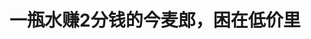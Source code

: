 <!DOCTYPE html>
<html lang="zh-CN">

<head>
    
<title>一瓶水赚2分钱的今麦郎，困在低价里_腾讯新闻</title>
<meta name="keywords" content="今麦郎,瓶装水,娃哈哈,农夫山泉,蓝标,范现国,娃哈哈公司">
<meta name="description" content="界面新闻记者 | 李烨界面新闻编辑 | 许悦今麦郎和娃哈哈的话题度因为一瓶水而捆绑在了一起。5月16日，今麦郎董事长范现国现身镜头前回应为娃哈哈代工一事。范现国表示，去年上半年娃哈哈瓶装水销量突然暴增，娃哈哈公司为保障市场需求在全国寻找代工厂，其中选择了今麦郎。针对娃哈哈声明中提到的“个别批次纯净水产品未通...">
<meta name="author" content="腾讯网">
<meta name="copyright" content="Copyright 1998 - 2025 Tencent. All Rights Reserved">
<meta property="og:type" content="news" />

<meta property="og:title" content="一瓶水赚2分钱的今麦郎，困在低价里_腾讯新闻" />
<meta property="og:description" content="界面新闻记者 | 李烨界面新闻编辑 | 许悦今麦郎和娃哈哈的话题度因为一瓶水而捆绑在了一起。5月16日，今麦郎董事长范现国现身镜头前回应为娃哈哈代工一事。范现国表示，去年上半年娃哈哈瓶装水销量突然暴增，娃哈哈公司为保障市场需求在全国寻找代工厂，其中选择了今麦郎。针对娃哈哈声明中提到的“个别批次纯净水产品未通..." />
<meta property="og:url" content="https://news.qq.com/rain/a/20250517A06ZRL00" />
<meta property="og:image" content="https://inews.gtimg.com/news_ls/OVbr5T4c9-f0xdQ-o6SZaedC1y7cKqQe6udTJa56fqJlgAA_640330/0" />
<meta property="article:author" content="界面新闻" />
<meta property="article:published_time" content="2025-05-17 21:04:23" />
<meta property="category" content="tech" />

<meta name="baidu-site-verification" content="jJeIJ5X7pP" />
    <meta charset="utf-8" />
<meta http-equiv="X-UA-Compatible" content="IE=Edge" />
<meta name="viewport" content="width=device-width, initial-scale=1, shrink-to-fit=no" />
<link rel="dns-prefetch" href="mat1.gtimg.com">
<link rel="dns-prefetch" href="i.news.qq.com">
<link rel="shortcut icon" href="https://mat1.gtimg.com/qqcdn/qqindex2021/favicon.ico">
<script nomodule="true" src="https://mat1.gtimg.com/qqcdn/qqindex2021/common-static/20240515201444/core3-37-1.min.js"></script>
<script>
  try {
    if (!window.IntersectionObserver) {
      var observerScript = document.createElement('script');
      observerScript.src = "https://mat1.gtimg.com/qqcdn/qqindex2021/common-static/20241024141058/intersection-observer-polyfill.js";
      document.head.appendChild(observerScript);
    }
  } catch (error) {}
</script>

<script>
  try {
    if (!Element.prototype.scrollTo) {
      var scrollScript = document.createElement('script');
      scrollScript.src = "https://mat1.gtimg.com/qqcdn/qqindex2021/common-static/20241025153001/scroll-behavior-polyfill.js";
      document.head.appendChild(scrollScript);
    }
  } catch (error) {}
</script>
<script>
  try {
    if ('scrollRestoration' in window.history) {
      window.history.scrollRestoration = 'manual';
    }
    window.isPcClient = Boolean(window.electron) && (
      window.navigator.userAgent.indexOf('pc-client') > 0 ||
      window.navigator.userAgent.indexOf('TencentNews') > 0
    );
  } catch {}
</script>
<script>
  try {
    if (window.isPcClient) {
      var bodyStyle = document.createElement('style');
      bodyStyle.innerText = 'body{ zoom: 0.95 }';
      document.head.appendChild(bodyStyle);
    }
  } catch {}
</script>
<script>
  window.DATA = {"url":"https://view.inews.qq.com/a/20250517A06ZRL00","article_id":"20250517A06ZRL00","article_type":"0","title":"一瓶水赚2分钱的今麦郎，困在低价里","desc":"界面新闻记者 | 李烨界面新闻编辑 | 许悦今麦郎和娃哈哈的话题度因为一瓶水而捆绑在了一起。5月16日，今麦郎董事长范现国现身镜头前回应为娃哈哈代工一事。范现国表示，去年上半年娃哈哈瓶装水销量突然暴增，娃哈哈公司为保障市场需求在全国寻找代工厂，其中选择了今麦郎。针对娃哈哈声明中提到的“个别批次纯净水产品未通...","iNewsRecommendLevel":1,"abstract":"界面新闻记者 | 李烨界面新闻编辑 | 许悦今麦郎和娃哈哈的话题度因为一瓶水而捆绑在了一起。5月16日，今麦郎董事长范现国现身镜头前回应为娃哈哈代工一事。范现国表示，去年上半年娃哈哈瓶装水销量突然暴增，娃哈哈公司为保障市场需求在全国寻找代工厂，其中选择了今麦郎。针对娃哈哈声明中提到的“个别批次纯净水产品未通...","catalog1":"tech","ad_channel_sign":"tech","introduction":"","media":"界面新闻","media_id":"5564731","pubtime":"2025-05-17 21:04:23","comment_id":"8412639900","political":0,"cmsId":"20250517A06ZRL00","cms_id":"20250517A06ZRL00","closeAllAd":0,"closeAllFavorite":false,"originContent":{"directory":{"ai_list":[{"desc":"今麦郎董事长回应代工娃哈哈","link":"AIPOS_0"},{"desc":"今麦郎包装水销售情况","link":"AIPOS_1"},{"desc":"今麦郎低价策略的挑战","link":"AIPOS_2"},{"desc":"今麦郎的创新需求","link":"AIPOS_3"}],"enable":1,"list":null},"key_points_show":["今麦郎董事长范现国表示，去年上半年娃哈哈瓶装水销量突然暴增，选择了今麦郎作为代工厂。","今麦郎蓝标水终端售价1元，整包出厂价为10元，折单瓶出厂价格0.4元，净利润仅为2分钱。","由于竞争激烈，今麦郎水饮业务推向聚光灯下，2023年包装水销售总额或在140亿元上下。","然而，今麦郎在包装水行业的利润已经压缩到行业极致，与农夫山泉等品牌相比仍有差距。","今麦郎需要一场创新，以应对市场竞争和利润压力。"],"text":"\u003cdiv class=\"rich_media_content\"\u003e\u003cblockquote\u003e\u003cp\u003e界面新闻记者 | 李烨\u003c/p\u003e\u003cp\u003e界面新闻编辑 | 许悦\u003c/p\u003e\u003c/blockquote\u003e\u003cp\u003e今麦郎和娃哈哈的话题度因为一瓶水而捆绑在了一起。\u003c/p\u003e\u003cp\u003e\u003c!--AIPOS_0--\u003e5月16日，今麦郎董事长范现国现身镜头前回应为娃哈哈代工一事。\u003c/p\u003e\u003cp\u003e范现国表示，去年上半年娃哈哈瓶装水销量突然暴增，娃哈哈公司为保障市场需求在全国寻找代工厂，其中选择了今麦郎。针对娃哈哈声明中提到的“个别批次纯净水产品未通过出厂抽样检测”问题，范现国并没有回应。\u003c/p\u003e\u003cp\u003e同时，范现国称，今麦郎水饮的利润偏低。今麦郎终端售价1元的蓝标水，整包出厂价为10元（24瓶），折单瓶出厂价格0.4元。一瓶蓝标水为今麦郎公司的净利润只有2分钱。\u003c/p\u003e\u003cp\u003e“瓶装水竞争非常激烈，我们现在蓝标水每年生产超过100亿瓶，净利有两个多亿，成本领先非常不容易。”\u003c/p\u003e\u003cp\u003e董事长的出现无疑会在眼下将\u003c!--SECURE_LINK_BEGIN_0--\u003e今麦郎\u003c!--SECURE_LINK_END_0--\u003e的水饮业务推向聚光灯下。\u003c/p\u003e\u003cp\u003e包装水是今麦郎近年来力推的产品。今麦郎官网显示，其目前旗下包装水品牌包含蓝标、凉白开与今矿，此外总体饮品品类还涉及果茶、冷萃茶、苏打水与冰红茶等饮料。就包装水来说，蓝标、凉白开与今矿分占1元、2元与3元价格带。\u003c/p\u003e\u003cp\u003e今麦郎非上市公司，只能从一些行业协会数据或第三方统计中透视其如今在业内的位置。\u003c/p\u003e\u003cp\u003e\u003c!--AIPOS_1--\u003e按照范现国所披露，蓝标水一年生产100亿瓶，以出厂价0.4元计算，2023年今麦郎蓝标水销售额或在40亿元左右。同时据公开数据，2023年今麦郎凉白开销售额100亿。因今矿2023年时候才推出，未在市场上掀起很大水花，因此，暂时不将今矿包含在内，2023年今麦郎包装水销售总额或在140亿元上下。\u003c!--MID_AD_0--\u003e\u003c!--EOP_0--\u003e\u003c/p\u003e\u003c!--MID_ARTICLE_AD_0--\u003e\u003c!--PARAGRAPH_0--\u003e\u003cp\u003e在另外的统计口径中，今麦郎未能进入包装水前列。\u003c/p\u003e\u003cp\u003e\u003c!--IMG_0--\u003e \u003c/p\u003e\u003cp class=\"qqnews_image_desc\" style=\"color: #666; font-size: 14px; text-align: center\"\u003e图片来源：今麦郎水饮官方旗舰店\u003c/p\u003e\u003cp\u003e灼识咨询报告显示，以零售总额（非营业收入）计，2023年中国包装饮用水市场前五大公司分别为\u003c!--SECURE_LINK_BEGIN_1--\u003e农夫山泉\u003c!--SECURE_LINK_END_1--\u003e507亿元、怡宝396亿元、\u003c!--SECURE_LINK_BEGIN_2--\u003e百岁山\u003c!--SECURE_LINK_END_2--\u003e132亿元、娃哈哈120亿元与康师傅105亿元。\u003c/p\u003e\u003cp\u003e此外，整体包装水市场的份额市场集中度很高，今麦郎有差距。报告数据显示，中国瓶装水份额排名依次是农夫山泉、华润怡宝、康师傅、娃哈哈、百岁山与冰露，这几者合并份额超80%，今麦郎以2.3%的占比位列第七。\u003c/p\u003e\u003cp\u003e从利润角度来说，今麦郎或许已经压缩到行业极致。\u003c/p\u003e\u003cp\u003e作为参考，\u003c!--SECURE_LINK_BEGIN_3--\u003e国金证券\u003c!--SECURE_LINK_END_3--\u003e去年4月一份报告测算农夫山泉红瓶天然水的利润空间，其中显示，不考虑成本变化假定2024年红水毛利率仍为64%，同时参考华润怡宝小瓶吨价为1247元/吨则预估农夫山泉红水出厂价约为16.6元/箱（24瓶），成本为5.98元/箱。据此，农夫山泉红水一瓶赚0.44元。农夫山泉绿瓶水依照同样的算法，一瓶约赚0.16元-0.3元。\u003c!--MID_AD_1--\u003e\u003c!--EOP_1--\u003e\u003c/p\u003e\u003c!--MID_ARTICLE_AD_1--\u003e\u003c!--PARAGRAPH_1--\u003e\u003cp\u003e农夫山泉未详细披露过其包装水利润率，仅在招股书中曾有表示，2019年及之前三年，毛利率在60%上下。那么若不考虑成本与加价倍率的变化，农夫山泉一瓶水所赚的钱或许会比上述测算要少，但很有可能依然远远高于今麦郎的2分钱。\u003c/p\u003e\u003cp\u003e\u003c!--IMG_1--\u003e \u003c/p\u003e\u003cp class=\"qqnews_image_desc\" style=\"color: #666; font-size: 14px; text-align: center\"\u003e图片来源：小红书@今麦郎水饮\u003c/p\u003e\u003cp\u003e价格低一直是今麦郎包装水的特点。\u003c/p\u003e\u003cp\u003e以蓝标为例，同为500ml多的纯净水，蓝标售价1元，而其推出之时市面上常见的同规格包装水通常为2元。尤其是与蓝标同样扎根三线以下城市的娃哈哈水，售价常在2元，这令二者直接构成竞争关系。\u003c/p\u003e\u003cp\u003e今麦郎其余水产品同样打出低价折扣，并试图以此占据低线市场。\u003c/p\u003e\u003cp\u003e以今矿水为例，这款产品虽在今麦郎矩阵中定位高端，但今麦郎为今矿发起一场“百车战役”，优先在河南、河北的台球厅、烟酒店等网店铺货，针对经销商推出的优惠政策是“买一箱送一箱”，针对消费者则是“第二瓶1元”“4元两瓶”。\u003c/p\u003e\u003cp\u003e在一线城市政策有所不同，不过同样给经销商留出一定的利润空间。一上海地区今麦郎招商告诉界面新闻，上海一级经销商没有“买一送一”的活动，但蓝标水进价8块一箱（24瓶）。\u003c/p\u003e\u003cp\u003e范现国称，今麦郎此后依然会坚持这一策略，不光是蓝标水，其新品“天豹”也维持在5元一瓶、6元两瓶的价格。\u003c/p\u003e\u003cp\u003e实际上，低价策略在过去是有作用的。多个数据来源显示，过去随着消费升级，比纯净水定位更高的天然水、矿泉水成为市场主流，随之带领瓶装水主要价格带来到2-3元区间。而与农夫山泉、怡宝等品牌相比，占领农村也是今麦郎的差异化。\u003c/p\u003e\u003cp\u003e\u003c!--AIPOS_2--\u003e但今麦郎的低价优势在去年夏天终结，而它想要突围并不容易。\u003c/p\u003e\u003cp\u003e一方面，主要包装水品牌在去年掀起价格战，标志事件是6月时农夫山泉在部分渠道开始全面降价，把绿瓶水卖到9.9元12瓶。此举引发康师傅、怡宝等企业的跟进。以今麦郎明星产品凉白开为例，电商平台凉白开单价为1.16元/瓶，横向对比，康师傅的喝开水则为1.03-1.3元/瓶，后者价格无限逼近今麦郎，甚至还要更低，一定程度上消解了今麦郎的低价优势。\u003c!--MID_AD_2--\u003e\u003c!--EOP_2--\u003e\u003c/p\u003e\u003c!--MID_ARTICLE_AD_2--\u003e\u003c!--PARAGRAPH_2--\u003e\u003cp\u003e此外，包装水行业的竞争实际上还集中在心智概念与渠道，但今麦郎在这两方面仍需要更多发力。\u003c/p\u003e\u003cp\u003e自凉白开的“熟水”概念后，今麦郎至今未有类似的新概念爆品，近些年的营销也鲜有出圈。而今麦郎渠道过于下沉，在乡镇农村，它至少要面对娃哈哈这一强大的对手——双方的终端网点数量均在300万以上。一江苏今麦郎经销商对界面新闻表示，今麦郎只有水相对好卖，饮料一般般。\u003c!--MID_AD_3--\u003e\u003c!--EOP_3--\u003e\u003c/p\u003e\u003c!--MID_ARTICLE_AD_3--\u003e\u003c!--PARAGRAPH_3--\u003e\u003cp\u003e值得注意的是，今麦郎长期以来以管理下沉市场著称的“四合一”深度分销模式于近年传出面临调整的声音。\u003c/p\u003e\u003cp\u003e今麦郎通过“四合一”给予经销商更大权力，跑店业务员的工资、所需工具与设备等开销由今麦郎与经销商各承担一部分，每个业务员指派一辆车、一片固定区域，每日按照系统内指定的路线和操作要求，上传汇报终端的陈列与销售情况。\u003c/p\u003e\u003cp\u003e这种模式令今麦郎在农村乡镇拥有极高的掌控能力。但自2020年以来不断有市场消息称，该模式由于人海战术开销不菲，尤其是在今麦郎本就利润不高的情况下，或已不再适用于眼下企业的发展，今麦郎内部高层也很少再提及此。但今麦郎并未回应过此事。\u003c!--MID_AD_4--\u003e\u003c!--EOP_4--\u003e\u003c/p\u003e\u003c!--MID_ARTICLE_AD_4--\u003e\u003c!--PARAGRAPH_4--\u003e\u003cp\u003e\u003c!--AIPOS_3--\u003e眼下今麦郎整体营收出现下滑，据河北省工商业联合会公布的榜单，2023年今麦郎营收 165.7亿元，但在2020-2021年，其体量还在240亿元之上。今麦郎需要一场创新。\u003c/p\u003e\u003cdiv powered-by=\"qqnews_ex-editor\"\u003e\u003c/div\u003e\u003cstyle\u003e.rich_media_content{--news-tabel-th-night-color: #444444;--news-font-day-color: #333;--news-font-night-color: #d9d9d9;--news-bottom-distance: 22px}.rich_media_content p:not([data-exeditor-arbitrary-box=image-box]){letter-spacing:.5px;line-height:30px;margin-bottom:var(--news-bottom-distance);word-wrap:break-word}.rich_media_content{color:var(--news-font-day-color);font-size:18px}@media(prefers-color-scheme:dark){body:not([data-weui-theme=light]):not([dark-mode-disable=true]) .rich_media_content p:not([data-exeditor-arbitrary-box=image-box]){letter-spacing:.5px;line-height:30px;margin-bottom:var(--news-bottom-distance);word-wrap:break-word}body:not([data-weui-theme=light]):not([dark-mode-disable=true]) .rich_media_content{color:var(--news-font-night-color)}}.data_color_scheme_dark .rich_media_content p:not([data-exeditor-arbitrary-box=image-box]){letter-spacing:.5px;line-height:30px;margin-bottom:var(--news-bottom-distance);word-wrap:break-word}.data_color_scheme_dark .rich_media_content{color:var(--news-font-night-color)}.data_color_scheme_dark .rich_media_content{font-size:18px}.rich_media_content p[data-exeditor-arbitrary-box=image-box]{margin-bottom:11px}.rich_media_content\u003ediv:not(.qnt-video),.rich_media_content\u003esection{margin-bottom:var(--news-bottom-distance)}.rich_media_content hr{margin-bottom:var(--news-bottom-distance)}.rich_media_content .link_list{margin:0;margin-top:20px;min-height:0!important}.rich_media_content blockquote{background:#f9f9f9;border-left:6px solid #ccc;margin:1.5em 10px;padding:.5em 10px}.rich_media_content blockquote p{margin-bottom:0!important}.data_color_scheme_dark .rich_media_content blockquote{background:#323232}@media(prefers-color-scheme:dark){body:not([data-weui-theme=light]):not([dark-mode-disable=true]) .rich_media_content blockquote{background:#323232}}.rich_media_content ol[data-ex-list]{--ol-start: 1;--ol-list-style-type: decimal;list-style-type:none;counter-reset:olCounter calc(var(--ol-start,1) - 1);position:relative}.rich_media_content ol[data-ex-list]\u003eli\u003e:first-child::before{content:counter(olCounter,var(--ol-list-style-type)) '. ';counter-increment:olCounter;font-variant-numeric:tabular-nums;display:inline-block}.rich_media_content ul[data-ex-list]{--ul-list-style-type: circle;list-style-type:none;position:relative}.rich_media_content ul[data-ex-list].nonUnicode-list-style-type\u003eli\u003e:first-child::before{content:var(--ul-list-style-type) ' ';font-variant-numeric:tabular-nums;display:inline-block;transform:scale(0.5)}.rich_media_content ul[data-ex-list].unicode-list-style-type\u003eli\u003e:first-child::before{content:var(--ul-list-style-type) ' ';font-variant-numeric:tabular-nums;display:inline-block;transform:scale(0.8)}.rich_media_content ol:not([data-ex-list]){padding-left:revert}.rich_media_content ul:not([data-ex-list]){padding-left:revert}.rich_media_content table{display:table;border-collapse:collapse;margin-bottom:var(--news-bottom-distance)}.rich_media_content table th,.rich_media_content table td{word-wrap:break-word;border:1px solid #ddd;white-space:nowrap;padding:2px 5px}.rich_media_content table th{font-weight:700;background-color:#f0f0f0;text-align:left}.rich_media_content table p{margin-bottom:0!important}.data_color_scheme_dark .rich_media_content table th{background:var(--news-tabel-th-night-color)}@media(prefers-color-scheme:dark){body:not([data-weui-theme=light]):not([dark-mode-disable=true]) .rich_media_content table th{background:var(--news-tabel-th-night-color)}}.rich_media_content .qqnews_image_desc,.rich_media_content p[type=om-image-desc]{line-height:20px!important;text-align:center!important;font-size:14px!important;color:#666!important}.rich_media_content div[data-exeditor-arbitrary-box=wrap]:not([data-exeditor-arbitrary-box-special-style]){max-width:100%}.rich_media_content .qqnews-content{--wmfont: 0;--wmcolor: transparent;font-size:var(--wmfont);color:var(--wmcolor);line-height:var(--wmfont)!important;margin-bottom:var(--wmfont)!important}.rich_media_content .qqnews_sign_emphasis{background:#f7f7f7}.rich_media_content .qqnews_sign_emphasis ol{word-wrap:break-word;border:none;color:#5c5c5c;line-height:28px;list-style:none;margin:14px 0 6px;padding:16px 15px 4px}.rich_media_content .qqnews_sign_emphasis p{margin-bottom:12px!important}.rich_media_content .qqnews_sign_emphasis ol\u003eli\u003ep{padding-left:30px}.rich_media_content .qqnews_sign_emphasis ol\u003eli{list-style:none}.rich_media_content .qqnews_sign_emphasis ol\u003eli\u003ep:first-child::before{margin-left:-30px;content:counter(olCounter,decimal) ''!important;counter-increment:olCounter!important;font-variant-numeric:tabular-nums!important;background:#37f;border-radius:2px;color:#fff;font-size:15px;font-style:normal;text-align:center;line-height:18px;width:18px;height:18px;margin-right:12px;position:relative;top:-1px}.data_color_scheme_dark .rich_media_content .qqnews_sign_emphasis{background:#262626}.data_color_scheme_dark .rich_media_content .qqnews_sign_emphasis ol\u003eli\u003ep{color:#a9a9a9}@media(prefers-color-scheme:dark){body:not([data-weui-theme=light]):not([dark-mode-disable=true]) .rich_media_content .qqnews_sign_emphasis{background:#262626}body:not([data-weui-theme=light]):not([dark-mode-disable=true]) .rich_media_content .qqnews_sign_emphasis ol\u003eli\u003ep{color:#a9a9a9}}.rich_media_content h1,.rich_media_content h2,.rich_media_content h3,.rich_media_content h4,.rich_media_content h5,.rich_media_content h6{margin-bottom:var(--news-bottom-distance);font-weight:700}.rich_media_content h1{font-size:20px}.rich_media_content h2,.rich_media_content h3{font-size:19px}.rich_media_content h4,.rich_media_content h5,.rich_media_content h6{font-size:18px}.rich_media_content li:empty{display:none}.rich_media_content ul,.rich_media_content ol{margin-bottom:var(--news-bottom-distance)}.rich_media_content div\u003ep:only-child{margin-bottom:0!important}.rich_media_content .cms-cke-widget-title-wrap p{margin-bottom:0!important}\u003c/style\u003e\u003c/div\u003e","version":"v2"},"originAttribute":{"IMG_0":{"bigOrigUrl":"https://inews.gtimg.com/om_bt/O6gFke67DRI3Yh5wE7uUx6kkAE31Tz_d_htiGC369Y4EcAA/0","compressUrl":"https://inews.gtimg.com/om_bt/O6gFke67DRI3Yh5wE7uUx6kkAE31Tz_d_htiGC369Y4EcAA/641","desc":"","fullPic":"1","height":584,"imgurl0":"https://inews.gtimg.com/om_bt/O6gFke67DRI3Yh5wE7uUx6kkAE31Tz_d_htiGC369Y4EcAA/0","imgurl1000":"https://inews.gtimg.com/om_bt/O6gFke67DRI3Yh5wE7uUx6kkAE31Tz_d_htiGC369Y4EcAA/1000","islong":0,"origUrl":"https://inews.gtimg.com/om_bt/O6gFke67DRI3Yh5wE7uUx6kkAE31Tz_d_htiGC369Y4EcAA/641","size":144,"style":"display: inline-block; max-width: 100%; width: 834px","thumb":"https://inews.gtimg.com/om_bt/O6gFke67DRI3Yh5wE7uUx6kkAE31Tz_d_htiGC369Y4EcAA_181x181s/0","url":"https://inews.gtimg.com/om_bt/O6gFke67DRI3Yh5wE7uUx6kkAE31Tz_d_htiGC369Y4EcAA/641","width":641},"IMG_1":{"bigOrigUrl":"https://inews.gtimg.com/om_bt/O8swZ6arb5Ru8HH0Xm93Fqf1osDKXE2VbkU0I7OW_9ArUAA/0","compressUrl":"https://inews.gtimg.com/om_bt/O8swZ6arb5Ru8HH0Xm93Fqf1osDKXE2VbkU0I7OW_9ArUAA/641","desc":"","fullPic":"1","height":745,"imgurl0":"https://inews.gtimg.com/om_bt/O8swZ6arb5Ru8HH0Xm93Fqf1osDKXE2VbkU0I7OW_9ArUAA/0","imgurl1000":"https://inews.gtimg.com/om_bt/O8swZ6arb5Ru8HH0Xm93Fqf1osDKXE2VbkU0I7OW_9ArUAA/1000","islong":0,"origUrl":"https://inews.gtimg.com/om_bt/O8swZ6arb5Ru8HH0Xm93Fqf1osDKXE2VbkU0I7OW_9ArUAA/641","size":106,"style":"display: inline-block; max-width: 100%; width: 960px","thumb":"https://inews.gtimg.com/om_bt/O8swZ6arb5Ru8HH0Xm93Fqf1osDKXE2VbkU0I7OW_9ArUAA_181x181s/0","url":"https://inews.gtimg.com/om_bt/O8swZ6arb5Ru8HH0Xm93Fqf1osDKXE2VbkU0I7OW_9ArUAA/641","width":641},"SECURE_LINK_BEGIN_1":{"cms_orig_info":{"desc":"农夫山泉","trust_level":1,"type":"huaci_stock","url":"https://wzq.tenpay.com/mm/detail?type=2\u0026scode=09633\u0026stat_data=Ozm00p000n006"},"desc":"农夫山泉","trust_level":1,"type":"huaci_stock","url":"https://wzq.tenpay.com/mm/detail?type=2\u0026scode=09633\u0026stat_data=Ozm00p000n006"},"SECURE_LINK_BEGIN_3":{"cms_orig_info":{"desc":"国金证券","trust_level":1,"type":"huaci_stock","url":"https://wzq.tenpay.com/mm/detail?type=1\u0026scode=600109\u0026stat_data=Ozm00p000n006"},"desc":"国金证券","trust_level":1,"type":"huaci_stock","url":"https://wzq.tenpay.com/mm/detail?type=1\u0026scode=600109\u0026stat_data=Ozm00p000n006"},"SECURE_LINK_END_1":{"trust_level":1},"SECURE_LINK_END_3":{"trust_level":1}},"selfDeclare":{},"userAddress":"四川","card":{"chlid":"5564731","chlname":"界面新闻","desc":"界面是中国最大的商业新闻和社交平台，只服务于独立思考的人群","icon":"http://inews.gtimg.com/newsapp_ls/0/1469734382_200200/0","msgEntry":1,"uin":"ec1210a79c9ef218f6c1cd5ea3ab881fa2","update_frequency":"0","vip_desc":"界面新闻官方账号","vip_icon_night":"http://inews.gtimg.com/newsapp_ls/0/14876049528/0","vip_place":"left","vip_type":"30013","vip_icon":"http://inews.gtimg.com/newsapp_ls/0/14876049251/0","vip_type_new":"30013","suid":"8QMc3HhU640dvD/d","liveInfo":{},"cpLevel":1},"interationCount":{"like":8,"collect":4,"share":1},"payment_info":{},"article_is_pay":false,"payment_column_info_v1":{"is_column_pay":false,"read_count_all":0},"tag_info_item":null,"contentWordsNum":2135,"extraProperty":{"FeedbackDetailDisableInsert":0,"zanSkinType":""},"relateWelfare":{},"aiSwitch":true,"isOversize":false,"videoArr":[]};
</script>
<script>
  window.channelInfo = {"channelConfig":{"channelNav":[{"_auto_id":"1","active_alien_img":"","alien_img":"","channel_id":"news_news_home","is_local":"0","link":"https://www.qq.com","name_cn":"首页","name_en":"home"},{"_auto_id":"2","active_alien_img":"","alien_img":"","channel_id":"news_news_top","is_local":"0","link":"","name_cn":"要闻","name_en":"news"},{"_auto_id":"4","active_alien_img":"","alien_img":"","channel_id":"news_news_bj","is_local":"1","link":"","name_cn":"北京","name_en":"bj"},{"_auto_id":"5","active_alien_img":"","alien_img":"","channel_id":"news_news_finance","is_local":"0","link":"","name_cn":"财经","name_en":"finance"},{"_auto_id":"6","active_alien_img":"","alien_img":"","channel_id":"news_news_tech","is_local":"0","link":"","name_cn":"科技","name_en":"tech"},{"_auto_id":"7","active_alien_img":"","alien_img":"","channel_id":"tv","is_local":"0","link":"https://v.qq.com/channel/tv/?ptag=qqnews","name_cn":"电视剧","name_en":"tv"},{"_auto_id":"8","active_alien_img":"","alien_img":"","channel_id":"news_news_qa","is_local":"0","link":"","name_cn":"热问","name_en":"qa"},{"_auto_id":"9","active_alien_img":"","alien_img":"","channel_id":"news_news_ent","is_local":"0","link":"","name_cn":"娱乐","name_en":"ent"},{"_auto_id":"10","active_alien_img":"","alien_img":"","channel_id":"variety","is_local":"0","link":"https://v.qq.com/channel/variety/?ptag=qqnews","name_cn":"综艺","name_en":"variety"},{"_auto_id":"11","active_alien_img":"","alien_img":"","channel_id":"news_news_sports","is_local":"0","link":"","name_cn":"体育","name_en":"sports"},{"_auto_id":"13","active_alien_img":"","alien_img":"","channel_id":"news_news_nba","is_local":"0","link":"","name_cn":"NBA","name_en":"nba"},{"_auto_id":"14","active_alien_img":"","alien_img":"","channel_id":"news_news_world","is_local":"0","link":"","name_cn":"国际","name_en":"world"},{"_auto_id":"15","active_alien_img":"","alien_img":"","channel_id":"news_news_mil","is_local":"0","link":"","name_cn":"军事","name_en":"milite"},{"_auto_id":"16","active_alien_img":"","alien_img":"","channel_id":"news_news_auto","is_local":"0","link":"","name_cn":"汽车","name_en":"auto"},{"_auto_id":"17","active_alien_img":"","alien_img":"","channel_id":"news_news_house","is_local":"0","link":"","name_cn":"房产","name_en":"house"},{"_auto_id":"18","active_alien_img":"","alien_img":"","channel_id":"news_news_edu","is_local":"0","link":"","name_cn":"教育","name_en":"edu"},{"_auto_id":"19","active_alien_img":"","alien_img":"","channel_id":"news_news_antip","is_local":"0","link":"","name_cn":"健康","name_en":"health"},{"_auto_id":"20","active_alien_img":"","alien_img":"","channel_id":"news_news_video","is_local":"0","link":"","name_cn":"视频","name_en":"video"},{"_auto_id":"21","active_alien_img":"","alien_img":"","channel_id":"news_news_game","is_local":"0","link":"","name_cn":"游戏","name_en":"games"},{"_auto_id":"22","active_alien_img":"","alien_img":"","channel_id":"news_news_nchupin","is_local":"0","link":"","name_cn":"眼界","name_en":"chupin"},{"_auto_id":"24","active_alien_img":"","alien_img":"","channel_id":"news_news_football","is_local":"0","link":"","name_cn":"足球","name_en":"football"},{"_auto_id":"25","active_alien_img":"","alien_img":"","channel_id":"news_news_kepu","is_local":"0","link":"","name_cn":"科学","name_en":"kepu"},{"_auto_id":"26","active_alien_img":"","alien_img":"","channel_id":"news_news_digi","is_local":"0","link":"","name_cn":"数码","name_en":"digi"},{"_auto_id":"28","active_alien_img":"","alien_img":"","channel_id":"ymzx","is_local":"0","link":"https://gamer.qq.com/v2/cloudgame/game/96897?ichannel=txxwpc0Ftxxwpc1","name_cn":"元梦之星","name_en":"news_news_ymzx"},{"_auto_id":"31","active_alien_img":"","alien_img":"","channel_id":"movie","is_local":"0","link":"https://v.qq.com/channel/movie/?ptag=qqnews","name_cn":"电影","name_en":"movie"},{"_auto_id":"32","active_alien_img":"","alien_img":"","channel_id":"news_news_esport","is_local":"0","link":"","name_cn":"电竞","name_en":"esport"},{"_auto_id":"34","active_alien_img":"","alien_img":"","channel_id":"news_news_history","is_local":"0","link":"","name_cn":"历史","name_en":"history"},{"_auto_id":"35","active_alien_img":"","alien_img":"","channel_id":"news_news_baby","is_local":"0","link":"","name_cn":"育儿","name_en":"baby"},{"_auto_id":"36","active_alien_img":"","alien_img":"","channel_id":"hbjy","is_local":"0","link":"https://gp.qq.com/act/a20250421mnqlx/news.shtml","name_cn":"和平精英","name_en":"news_news_hbjy"},{"_auto_id":"37","active_alien_img":"","alien_img":"","channel_id":"cloud_gamer","is_local":"0","link":"https://gamer.qq.com/?ichannel=txxwpc0Ftxxwpc1","name_cn":"云游戏","name_en":"cloud_gamer"},{"_auto_id":"38","active_alien_img":"","alien_img":"","channel_id":"news_news_lic","is_local":"0","link":"","name_cn":"理财","name_en":"finance_licai"},{"_auto_id":"39","active_alien_img":"","alien_img":"","channel_id":"news_news_istock","is_local":"0","link":"","name_cn":"股票","name_en":"finance_stock"},{"_auto_id":"40","active_alien_img":"","alien_img":"","channel_id":"ren_min_shi_pin","is_local":"0","link":"https://news.qq.com/omn/author/8QMd3Hld74cbujbY?tab=om_video","name_cn":"人民视频","name_en":"ren_min_shi_pin"},{"_auto_id":"41","active_alien_img":"","alien_img":"","channel_id":"news_news_weather","is_local":"0","link":"https://tianqi.qq.com/index.htm","name_cn":"天气","name_en":"weather"}]}};
</script>
<script>
  window.articleConfig = {"rightConfig":[{"_auto_id":"1","category_key":"default","modules":"{\"moduleList\":[{\"title\":\"作者其他文章\",\"id\":\"user_article\"},{\"title\":\"精选视频\",\"id\":\"video_album\",\"videoType\":\"tag\",\"videoId\":\"aUepxrtchGM=\",\"isSticky\":0},{\"title\":\"下载条\",\"id\":\"download_banner\",\"isSticky\":1},{\"title\":\"热点榜\",\"id\":\"hot_rank_list\",\"isSticky\":1},{\"title\":\"广告推广\",\"id\":\"ssp_ad_module\",\"category\":\"ad_ssp\",\"loid\":\"109\",\"isSticky\":1},{\"title\":\"广告推广位\",\"id\":\"c2s_ad_module\",\"category\":\"right_c2s\",\"path\":\"QQcom_all_Rectangle-1|QQcom_all_Rectangle-2|QQcom_all_Rectangle-3\",\"isSticky\":1}]}"},{"_auto_id":"2","category_key":"ent","modules":"{\"moduleList\":[{\"title\":\"作者其他文章\",\"id\":\"user_article\"},{\"title\":\"精选视频\",\"id\":\"video_album\",\"videoType\":\"tag\",\"videoId\":\"aUepxrtchGM=\"},{\"title\":\"下载条\",\"id\":\"download_banner\",\"isSticky\":1},{\"title\":\"热点榜\",\"id\":\"hot_rank_list\",\"isSticky\":1},{\"title\":\"广告推广\",\"id\":\"ssp_ad_module\",\"category\":\"ad_ssp\",\"loid\":\"109\",\"isSticky\":1},{\"title\":\"广告推广\",\"id\":\"ssp_ad_module\",\"category\":\"ad_ssp\",\"loid\":\"117\",\"isSticky\":1}]}"},{"_auto_id":"3","category_key":"game","modules":"{\"moduleList\":[{\"title\":\"作者其他文章\",\"id\":\"user_article\"},{\"title\":\"精选视频\",\"id\":\"video_album\",\"videoType\":\"tag\",\"videoId\":\"aUepxrtchGM=\"},{\"title\":\"热门游戏\",\"id\":\"recommend_game\",\"isSticky\":0},{\"title\":\"下载条\",\"id\":\"download_banner\",\"isSticky\":1},{\"title\":\"热点榜\",\"id\":\"hot_rank_list\",\"isSticky\":1},{\"title\":\"广告推广\",\"id\":\"ssp_ad_module\",\"category\":\"ad_ssp\",\"loid\":\"109\",\"isSticky\":1},{\"title\":\"广告推广位\",\"id\":\"c2s_ad_module\",\"category\":\"right_c2s\",\"path\":\"QQcom_all_Rectangle-1|QQcom_all_Rectangle-2|QQcom_all_Rectangle-3\",\"isSticky\":1}]}"},{"_auto_id":"4","category_key":"tech","modules":"{\"moduleList\":[{\"title\":\"作者其他文章\",\"id\":\"user_article\"},{\"title\":\"精选视频\",\"id\":\"video_album\",\"videoType\":\"tag\",\"videoId\":\"aUepxrtchGM=\"},{\"title\":\"下载条\",\"id\":\"download_banner\",\"isSticky\":1},{\"title\":\"热点榜\",\"id\":\"hot_rank_list\",\"isSticky\":1},{\"title\":\"广告推广\",\"id\":\"ssp_ad_module\",\"category\":\"ad_ssp\",\"loid\":\"109\",\"isSticky\":1},{\"title\":\"广告推广位\",\"id\":\"c2s_ad_module\",\"category\":\"right_c2s\",\"path\":\"QQcom_all_Rectangle-1|QQcom_all_Rectangle-2|QQcom_all_Rectangle-3\",\"isSticky\":1}]}"},{"_auto_id":"5","category_key":"finance","modules":"{\"moduleList\":[{\"title\":\"作者其他文章\",\"id\":\"user_article\"},{\"title\":\"精选视频\",\"id\":\"video_album\",\"videoType\":\"tag\",\"videoId\":\"aUepxrtchGM=\"},{\"title\":\"下载条\",\"id\":\"download_banner\",\"isSticky\":1},{\"title\":\"热点榜\",\"id\":\"hot_rank_list\",\"isSticky\":1},{\"title\":\"广告推广\",\"id\":\"ssp_ad_module\",\"category\":\"ad_ssp\",\"loid\":\"109\",\"isSticky\":1},{\"title\":\"广告推广位\",\"id\":\"c2s_ad_module\",\"category\":\"right_c2s\",\"path\":\"QQcom_all_Rectangle-1|QQcom_all_Rectangle-2|QQcom_all_Rectangle-3\",\"isSticky\":1}]}"},{"_auto_id":"6","category_key":"news","modules":"{\"moduleList\":[{\"title\":\"作者其他文章\",\"id\":\"user_article\"},{\"title\":\"精选视频\",\"id\":\"video_album\",\"videoType\":\"tag\",\"videoId\":\"aUepxrtchGM=\"},{\"title\":\"下载条\",\"id\":\"download_banner\",\"isSticky\":1},{\"title\":\"热点榜\",\"id\":\"hot_rank_list\",\"isSticky\":1},{\"title\":\"广告推广\",\"id\":\"ssp_ad_module\",\"category\":\"ad_ssp\",\"loid\":\"109\",\"isSticky\":1},{\"title\":\"广告推广位\",\"id\":\"c2s_ad_module\",\"category\":\"right_c2s\",\"path\":\"QQcom_all_Rectangle-1|QQcom_all_Rectangle-2|QQcom_all_Rectangle-3\",\"isSticky\":1}]}"},{"_auto_id":"7","category_key":"fashion","modules":"{\"moduleList\":[{\"title\":\"作者其他文章\",\"id\":\"user_article\"},{\"title\":\"精选视频\",\"id\":\"video_album\",\"videoType\":\"tag\",\"videoId\":\"aUepxrtchGM=\"},{\"title\":\"下载条\",\"id\":\"download_banner\",\"isSticky\":1},{\"title\":\"热点榜\",\"id\":\"hot_rank_list\",\"isSticky\":1},{\"title\":\"广告推广\",\"id\":\"ssp_ad_module\",\"category\":\"ad_ssp\",\"loid\":\"109\",\"isSticky\":1},{\"title\":\"广告推广位\",\"id\":\"c2s_ad_module\",\"category\":\"right_c2s\",\"path\":\"QQcom_all_Rectangle-1|QQcom_all_Rectangle-2|QQcom_all_Rectangle-3\",\"isSticky\":1}]}"},{"_auto_id":"8","category_key":"sports","modules":"{\"moduleList\":[{\"title\":\"作者其他文章\",\"id\":\"user_article\"},{\"title\":\"精选视频\",\"id\":\"video_album\",\"videoType\":\"tag\",\"videoId\":\"aUepxrtchGM=\"},{\"title\":\"下载条\",\"id\":\"download_banner\",\"isSticky\":1},{\"title\":\"热点榜\",\"id\":\"hot_rank_list\",\"isSticky\":1},{\"title\":\"广告推广\",\"id\":\"ssp_ad_module\",\"category\":\"ad_ssp\",\"loid\":\"109\",\"isSticky\":1},{\"title\":\"广告推广位\",\"id\":\"c2s_ad_module\",\"category\":\"right_c2s\",\"path\":\"QQcom_all_Rectangle-1|QQcom_all_Rectangle-2|QQcom_all_Rectangle-3\",\"isSticky\":1}]}"},{"_auto_id":"9","category_key":"health","modules":"{\"moduleList\":[{\"title\":\"作者其他文章\",\"id\":\"user_article\"},{\"title\":\"精选视频\",\"id\":\"video_album\",\"videoType\":\"tag\",\"videoId\":\"aUepxrtchGM=\"},{\"title\":\"下载条\",\"id\":\"download_banner\",\"isSticky\":1},{\"title\":\"热点榜\",\"id\":\"hot_rank_list\",\"isSticky\":1},{\"title\":\"广告推广\",\"id\":\"ssp_ad_module\",\"category\":\"ad_ssp\",\"loid\":\"109\",\"isSticky\":1},{\"title\":\"广告推广位\",\"id\":\"c2s_ad_module\",\"category\":\"right_c2s\",\"path\":\"QQcom_all_Rectangle-1|QQcom_all_Rectangle-2|QQcom_all_Rectangle-3\",\"isSticky\":1}]}"},{"_auto_id":"10","category_key":"nba","modules":"{\"moduleList\":[{\"title\":\"作者其他文章\",\"id\":\"user_article\"},{\"title\":\"精选视频\",\"id\":\"video_album\",\"videoType\":\"tag\",\"videoId\":\"aUepxrtchGM=\"},{\"title\":\"下载条\",\"id\":\"download_banner\",\"isSticky\":1},{\"title\":\"热点榜\",\"id\":\"hot_rank_list\",\"isSticky\":1},{\"title\":\"广告推广\",\"id\":\"ssp_ad_module\",\"category\":\"ad_ssp\",\"loid\":\"109\",\"isSticky\":1},{\"title\":\"广告推广位\",\"id\":\"c2s_ad_module\",\"category\":\"right_c2s\",\"path\":\"QQcom_all_Rectangle-1|QQcom_all_Rectangle-2|QQcom_all_Rectangle-3\",\"isSticky\":1}]}"},{"_auto_id":"11","category_key":"edu","modules":"{\"moduleList\":[{\"title\":\"作者其他文章\",\"id\":\"user_article\"},{\"title\":\"精选视频\",\"id\":\"video_album\",\"videoType\":\"tag\",\"videoId\":\"aUWpxLNdg2c=\"},{\"title\":\"下载条\",\"id\":\"download_banner\",\"isSticky\":1},{\"title\":\"热点榜\",\"id\":\"hot_rank_list\",\"isSticky\":1},{\"title\":\"广告推广\",\"id\":\"ssp_ad_module\",\"category\":\"ad_ssp\",\"loid\":\"109\",\"isSticky\":1},{\"title\":\"广告推广位\",\"id\":\"c2s_ad_module\",\"category\":\"right_c2s\",\"path\":\"QQcom_all_Rectangle-1|QQcom_all_Rectangle-2|QQcom_all_Rectangle-3\",\"isSticky\":1}]}"},{"_auto_id":"12","category_key":"ad","modules":"{\"moduleList\":[{\"title\":\"广告推广\",\"id\":\"ssp_ad_module\",\"category\":\"ad_ssp\",\"loid\":\"109\",\"isSticky\":1},{\"title\":\"广告推广位\",\"id\":\"c2s_ad_module\",\"category\":\"right_c2s\",\"path\":\"QQcom_all_Rectangle-1|QQcom_all_Rectangle-2|QQcom_all_Rectangle-3\",\"isSticky\":1}]}"}],"tonglanAdConfig":[{"_auto_id":"1","modules":"{\"moduleList\":[{\"title\":\"广告推广位\",\"id\":\"top\",\"category\":\"top_c2s\",\"path\":\"QQcom_all_Width1-1\"},{\"title\":\"广告推广位\",\"id\":\"bottom\",\"category\":\"bottom_c2s\",\"path\":\"QQcom_all_Width1-2\"}]}"}],"bottomConfig":[],"videoAdConfig":[{"_auto_id":"1","normal_time":"10","switch":"1","video_count":"0","video_time":"0"}],"rightGameConfig":[{"_auto_id":"2","desc":"连续登录送游戏钻石，群雄共聚称霸沙城","icon":"https://inews.gtimg.com/newsapp_bt/0/0627161037914_3816/0","link":"https://s.iwan.qq.com/opengame/tenvideo/index.html?hidestatusbar=1&hidetitlebar=1&immersive=1&syswebview=1&landscape=1&gameid=49085&url=https%3A%2F%2Fgz-file.91ninthpalace.com%2Fwzzx%2Findex_tencent_iwan.html%20&ref_ele=90015","name":"王者之心2"},{"_auto_id":"3","desc":"上线送VIP！万人同屏横扫沙城","icon":"https://inews.gtimg.com/newsapp_bt/0/0627155752146_4584/0","link":"https://s.iwan.qq.com/opengame/tenvideo/index.html?hidestatusbar=1&hidetitlebar=1&immersive=1&landscape=1&syswebview=1&gameid=47203&url=https%3A%2F%2Fcqss2login.bigrnet.com%2Fiwan%2Fh5%2Fplay%2Floading&ref_ele=90015","name":"传奇盛世"},{"_auto_id":"4","desc":"超高爆率，经典玩法","icon":"https://inews.gtimg.com/newsapp_bt/0/0627160641137_9103/0","link":"https://s.iwan.qq.com/opengame/tenvideo/index.html?hidestatusbar=1&hidetitlebar=1&immersive=1&syswebview=1&gameid=43803&url=https%3A%2F%2Fsdk.mxzgame.com%2FGames%2Fportal%2F108337%2FTXVApp&ref_ele=90015","name":"新不良人"},{"_auto_id":"6","desc":"超多福利登录即领，海量游戏任你畅玩","icon":"https://inews.gtimg.com/newsapp_bt/0/111315495935_3595/0","link":"https://dldir3.qq.com/minigamefile/webdownloads/QQGameMini_silent_1002020001_cid0.exe","name":"QQ游戏大厅"},{"_auto_id":"7","desc":"纯正经典玩法，欢乐挑战赛火热来袭","icon":"https://inews.gtimg.com/newsapp_bt/0/070918050891_4971/0","link":"https://minigame.qq.com/h5game_frame_test/?appid=200904&ifid=1502020001","name":"欢乐斗地主"},{"_auto_id":"8","desc":"新服大放送，享赚你就来","icon":"https://inews.gtimg.com/newsapp_bt/0/0627154608860_7318/0","link":"https://s.iwan.qq.com/opengame/tenvideo/index.html?hidestatusbar=1&hidetitlebar=1&immersive=1&syswebview=1&landscape=1&gameid=43403&url=https%3A%2F%2Flogin-wxxyx2-bzsc.jikewan.com%2Fgame%2Fcqtxvideo.html&ref_ele=90015","name":"百战沙城"},{"_auto_id":"9","desc":"全新极速版本爽玩！送新武魂转换卡","icon":"https://inews.gtimg.com/newsapp_bt/0/1016115936984_7153/0","link":"https://s.iwan.qq.com/opengame/tenvideo/index.html?hidestatusbar=1&hidetitlebar=1&immersive=1&syswebview=1&gameid=51477&url=https%3A%2F%2Fh5sdk.cdqcwl.com%2Fsdk%2Ftxaiwandefault%2Fce43a6806214ed5b3e2227ca7e99e27a%2F2231&ref_ele=90015","name":"斗罗大陆"},{"_auto_id":"10","desc":"原汁原味，正版授权","icon":"https://inews.gtimg.com/newsapp_bt/0/0627160844946_1794/0","link":"https://s.iwan.qq.com/opengame/tenvideo/index.html?hidetitlebar=1&immersive=1&syswebview=1&landscape=1&gameid=37275&url=https%3A%2F%2Fsdk.mxzgame.com%2FGames%2Fportal%2F100211%2FTXVApp&ref_ele=90015","name":"原始传奇"},{"_auto_id":"11","desc":"登录领神秘巨星，打造巅峰阵容","icon":"https://inews.gtimg.com/newsapp_bt/0/0701170959368_8122/0","link":"https://s.iwan.qq.com/opengame/tenvideo/index.html?hidestatusbar=1&hidetitlebar=1&immersive=1&syswebview=1&gameid=40591&url=https%3A%2F%2Frh.diaigame.com%2Fh5plat%2Fplay%2Fpackage_code%2FP0012462&ref_ele=90015","name":"巅峰冠军足球"},{"_auto_id":"12","desc":"赛季制实时PVP联机对战","icon":"https://inews.gtimg.com/newsapp_bt/0/0701165259701_7142/0","link":"https://s.iwan.qq.com/opengame/tenvideo/index.html?hidestatusbar=1&hidetitlebar=1&immersive=1&syswebview=1&gameid=49634&url=https%3A%2F%2Ffootball.shenshoucdn.com%2Ffootball_new%2Fh5%2Ftxsp%2Findex.html&ref_ele=90015","name":"球场风云"},{"_auto_id":"13","desc":"专注超爽打宝体验","icon":"https://inews.gtimg.com/newsapp_bt/0/0627154956673_3154/0","link":"https://s.iwan.qq.com/opengame/tenvideo/index.html?hidestatusbar=1&hidetitlebar=1&immersive=1&syswebview=1&gameid=41057&url=https%3A%2F%2Fh5apily.fire2333.com%2Fh5sdk%2Ftxshipin%2Findex%2F3200222%2F3200112&ref_ele=90015","name":"传奇至尊"},{"_auto_id":"16","desc":"火爆新服，福利满满","icon":"https://inews.gtimg.com/newsapp_bt/0/0701171307639_4759/0","link":"https://s.iwan.qq.com/opengame/tenvideo/index.html?hidestatusbar=1&hidetitlebar=1&immersive=1&syswebview=1&gameid=50335&url=https%3A%2F%2Fh5-union-cdn.pptgame.cn%2Findex.html%3Ftx_package_id%3D10202%20&ref_ele=90015","name":"火源战纪"},{"_auto_id":"17","desc":"魔幻风格，超大场面","icon":"https://inews.gtimg.com/newsapp_bt/0/0701171500721_6895/0","link":"https://s.iwan.qq.com/opengame/tenvideo/index.html?hidestatusbar=1&hidetitlebar=1&immersive=1&syswebview=1&gameid=33112&url=https%3A%2F%2Fcsjs-tx.ebibi.com%2Fgame%2Fh5iwan-wwzs%2Fmain%2Findex.html&ref_ele=90015","name":"万王之神"},{"_auto_id":"19","desc":"经典神话背景，高清细腻画质","icon":"https://inews.gtimg.com/newsapp_bt/0/0709181543493_4955/0","link":"https://s.iwan.qq.com/opengame/tenvideo/index.html?hidestatusbar=1&hidetitlebar=1&immersive=1&syswebview=1&gameid=39686&url=https%3A%2F%2Fsdk.gz.1253361160.clb.myqcloud.com%2FGames%2Fportal%2F108311%2FTXVApp&ref_ele=90015","name":"凡人神将传"}]};
</script>
<script src="https://mat1.gtimg.com/www/js/emonitor/custom_ed041a23.js" charset="utf-8"></script>
<script>
  try {
    window.emonitorIns = emonitor.create({
      name: 'newsqq_normalArticle',
      atta: {
        name: 'newsqq',
      },
      mode: '007',
    });
  } catch (err) {
    console.warn(err);
  }
</script>
<link href="https://mat1.gtimg.com/qqcdn/qqindex2021/common-static/hel/qqnews-pc-dc_20250515055953/static/css/static.css" rel="stylesheet">

<script>window.__HEL_PRESET_META__={"qqnews-pc-components":{"app":{"id":1366,"name":"qqnews-pc-components","app_group_name":"qqnews-pc-components","proj_ver":{"map":{},"utime":0},"online_version":"qqnews-pc-components_20250512030958","build_version":"qqnews-pc-components_20250515055747","update_at":"2025-05-15T09:58:38.000Z","desc":"set by [init], from container [formal.pc.dc.sz101004] worker [0]"},"version":{"sub_app_name":"qqnews-pc-components","sub_app_version":"qqnews-pc-components_20250515055747","src_map":{"webDirPath":"https://mat1.gtimg.com/qqcdn/qqindex2021/common-static/hel/qqnews-pc-components_20250515055747","htmlIndexSrc":"https://mat1.gtimg.com/qqcdn/qqindex2021/common-static/hel/qqnews-pc-components_20250515055747/index.html","extractMode":"all","iframeSrc":"","chunkCssSrcList":["https://mat1.gtimg.com/qqcdn/qqindex2021/common-static/hel/qqnews-pc-components_20250515055747/static/css/index.css"],"chunkJsSrcList":["https://mat1.gtimg.com/qqcdn/qqindex2021/common-static/hel/qqnews-pc-components_20250515055747/static/js/index.js"],"staticCssSrcList":[],"staticJsSrcList":["https://mat1.gtimg.com/qqcdn/qqindex2021/static/20231212123233/react.production.min.js","https://mat1.gtimg.com/qqcdn/qqindex2021/static/20231212123233/react-dom.production.min.js","https://mat1.gtimg.com/qqcdn/qqindex2021/common-static/hel/hel-base-v16.js"],"relativeCssSrcList":[],"relativeJsSrcList":[],"privCssSrcList":[],"srvModSrcList":[],"headAssetList":[{"tag":"staticScript","append":false,"attrs":{"src":"https://mat1.gtimg.com/qqcdn/qqindex2021/static/20231212123233/react.production.min.js"}},{"tag":"staticScript","append":false,"attrs":{"src":"https://mat1.gtimg.com/qqcdn/qqindex2021/static/20231212123233/react-dom.production.min.js"}},{"tag":"staticScript","append":false,"attrs":{"src":"https://mat1.gtimg.com/qqcdn/qqindex2021/common-static/hel/hel-base-v16.js"}},{"tag":"script","append":true,"attrs":{"src":"https://mat1.gtimg.com/qqcdn/qqindex2021/common-static/hel/qqnews-pc-components_20250515055747/static/js/index.js","defer":""}},{"tag":"link","append":true,"attrs":{"href":"https://mat1.gtimg.com/qqcdn/qqindex2021/common-static/hel/qqnews-pc-components_20250515055747/static/css/index.css","rel":"stylesheet"}}],"bodyAssetList":[]},"update_at":"2025-05-15T09:58:38.000Z","create_at":"2025-05-15T09:58:38.000Z","_worker_id":"0","_is_backup":true}}}</script>
<script>window.__VIEW_PATH__="article.ejs";</script>
</head>

<body id="dc-normal-body">
  <div id="top-nav"></div>
  <div id="topAd"></div>
  <div class="qqweb-pc-content ">
    <div class="content-left">
      <div class="content">
        <div class="left-tool" id="left-tool"></div>
                <div class="content-article">
            <div id="article-column-tag"></div>
            <h1>一瓶水赚2分钱的今麦郎，困在低价里</h1>
            <div id="article-author"></div>
            <div id="article-content"></div>
          <div id="article-status"></div>
          <div id="relate-question"></div>
          <div class="recommend-con" id="ArticleBottom"></div>
        </div>
      </div>
      <div id="article-comment"></div>
      <div id="recommend"></div>
      <div id="bottomAd"></div>
      <div id="article-footer"></div>
    </div>
    <div id="content-right" class="content-right"></div>
  </div>
  <div id="go-top"></div>
  <script>
    var navDom = document.getElementById('top-nav');
    if (window.isPcClient && navDom) {
      navDom.style.height = '0';
    }
  </script>
    <script type="text/javascript">
  var TIME_BEFORE_LOAD_CRYSTAL = Date.now();
</script>
<script src="https://mat1.gtimg.com/qqcdn/qqindex2021/advertisement/qqdc/crystal.202504291215.min.js" id="l_qq_com"></script>
<script type="text/javascript">
  if (typeof crystal === 'undefined' && Math.random() <= 1) {
    (function() {
      var TIME_AFTER_LOAD_CRYSTAL = Date.now();
      var img = new Image(1, 1);
      img.src = "//dp3.qq.com/qqcom/?adb=1&dm=new&err=1002&blockjs=" + (TIME_AFTER_LOAD_CRYSTAL - TIME_BEFORE_LOAD_CRYSTAL);
    })();
  }
</script>
    <iframe style="display: none;" src="https://i.news.qq.com/web_backend/getWebPacUid"></iframe>
<script src="https://mat1.gtimg.com/qqcdn/qqindex2021/common-static/20240805160928/react.production.min.js"></script>
<script src="https://mat1.gtimg.com/qqcdn/qqindex2021/common-static/20240805160928/react-dom.production.min.js"></script>
<script src="https://mat1.gtimg.com/qqcdn/qqindex2021/common-static/20241018171503/universal-report.min.js"></script>
<script defer type="text/javascript" src="https://mat1.gtimg.com/qqcdn/qqindex2021/libs/barrier/aria.js?appid=9327b8b06379d9d1728bbfbe2025ef9c" charset="utf-8"></script>
<script defer src="https://t.captcha.qq.com/TCaptcha.js"></script>
<script>document.cookie="hel_err=;path=/;";</script>
<script src="https://mat1.gtimg.com/qqcdn/qqindex2021/common-static/hel/hel-base-v16.js"></script>
<script src="https://mat1.gtimg.com/qqcdn/qqindex2021/common-static/hel/qqnews-pc-hel-entry_20250117174052/static/js/index.js"></script>
<link rel="preload" href="https://mat1.gtimg.com/qqcdn/qqindex2021/common-static/hel/qqnews-pc-dc_20250515055953/static/js/static.js" as="script">
<link rel="preload" href="https://mat1.gtimg.com/qqcdn/qqindex2021/common-static/hel/qqnews-pc-components_20250515055747/static/js/index.js" as="script">
<script>window.loadProject("https://mat1.gtimg.com/qqcdn/qqindex2021/common-static/hel/qqnews-pc-dc_20250515055953/static/js/static.js");</script>
<iframe id="videoFrame" style="display: none;" src="https://video.qq.com/cookie/sync_qqnews.html"></iframe>
</body>

</html>
